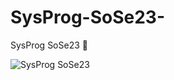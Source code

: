 # SysProg-SoSe23-
SysProg SoSe23 🗿

![SysProg SoSe23](https://github.com/mahizes/SysProg-SoSe23-/assets/120032248/25df9e96-005c-4184-a7d2-6a85cf58c00d)
